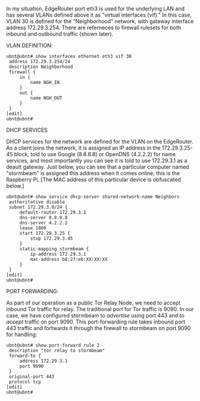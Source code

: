 In my situation, EdgeRouter port eth3 is used for the underlying LAN and has several VLANs defined above it as "virtual interfaces (vif)." In this case, VLAN 30 is defined for the "Neighborhood" network, with gateway interface address 172.29.3.254. There are referneces to firewall rulesets for both inbound and outbound traffic (shown later).

VLAN DEFINITION:

```
ubnt@ubnt# show interfaces ethernet eth3 vif 30                                                                                                        
 address 172.29.3.254/24                                                                                                                               
 description Neighborhood                                                                                                                              
 firewall {                                                                                                                                            
     in {                                                                                                                                              
         name NGH_IN                                                                                                                                   
     }                                                                                                                                                 
     out {                                                                                                                                             
         name NGH_OUT                                                                                                                                  
     }                                                                                                                                                 
 }                                                                                                                                                     
[edit]
ubnt@ubnt#  
```

DHCP SERVICES

DHCP services for the network are defined for the VLAN on the EdgeRouter. As a client joins the network, it is assigned an IP address in the 172.29.3.25-45 block, told to use Google (8.8.8.8) or OpenDNS (4.2.2.2) for name services, and most importantly you can see it is told to use 172.29.3.1 as a deault gateway. Just below, you can see that a particular computer named "stormbeam" is assigned this address when it comes online; this is the Raspberry Pi. [The MAC address of this particular device is obfuscated below.]

```
ubnt@ubnt# show service dhcp-server shared-network-name Neighbors                                                                                      
 authoritative disable                                                                                                                                 
 subnet 172.29.3.0/24 {                                                                                                                                
     default-router 172.29.3.1                                                                                                                         
     dns-server 8.8.8.8                                                                                                                                
     dns-server 4.2.2.2                                                                                                                                
     lease 1800                                                                                                                                        
     start 172.29.3.25 {                                                                                                                               
         stop 172.29.3.45                                                                                                                              
     }                                                                                                                                                 
     static-mapping stormbeam {                                                                                                                        
         ip-address 172.29.3.1                                                                                                                         
         mac-address b8:27:eb:XX:XX:XX                                                                                                                
     }                                                                                                                                                 
 }                                                                                                                                                     
[edit]
ubnt@ubnt#                                                                                                                                             
```

PORT FORWARDING:

As part of our operation as a public Tor Relay Node, we need to accept inbound Tor traffic for relay. The traditional port for Tor traffic is 9090. In our case, we have configured stormbeam to *advertise* using port 443 and to *accept* traffic on port 9090. This port-forwarding rule takes inbound port 443 traffic and fortwards it through the firewall to stormbeam on port 9090 for handling:

```
ubnt@ubnt# show port-forward rule 2                                                                                                                    
 description "tor relay to stormbeam"                                                                                                                  
 forward-to {                                                                                                                                          
     address 172.29.3.1                                                                                                                                
     port 9090                                                                                                                                         
 }                                                                                                                                                     
 original-port 443                                                                                                                                     
 protocol tcp                                                                                                                                          
[edit]
ubnt@ubnt#  
```
